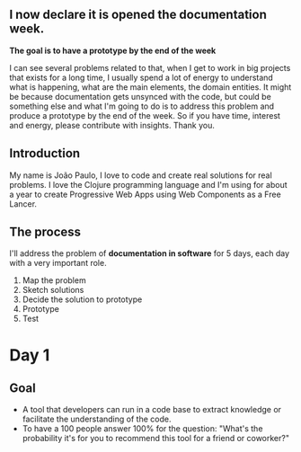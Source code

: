 ## I now declare it is opened the documentation week.
**The goal is to have a prototype by the end of the week**

I can see several problems related to that, when I get to work in big projects that exists for a long time, I usually 
spend a lot of energy to understand what is happening, what are the main elements, the domain entities. It might be because documentation gets unsynced with the code, but could be something else and what I'm going to do is to address this problem and produce a prototype by the end of the week. So if you have time, interest and energy, please contribute with insights. Thank you.

## Introduction
My name is João Paulo, I love to code and create real solutions for real problems. I love the Clojure programming language and I'm using for about a year to create Progressive Web Apps using Web Components as a Free Lancer.

## The process
I'll address the problem of **documentation in software** for 5 days, each day with a very important role.

1. Map the problem
2. Sketch solutions
3. Decide the solution to prototype
4. Prototype
5. Test

# Day 1
## Goal
- A tool that developers can run in a code base to extract knowledge or facilitate the understanding of the code.
- To have a 100 people answer 100% for the question: "What's the probability it's for you to recommend this tool for a friend or coworker?"
